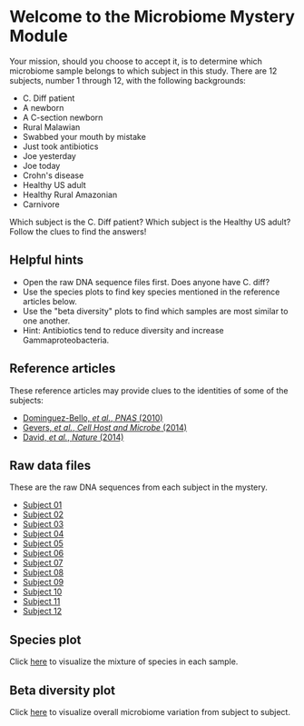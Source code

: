 # Welcome to the Microbiome Mystery Module

Your mission, should you choose to accept it, is to determine which microbiome sample belongs to which subject in this study. There are 12 subjects, number 1 through 12, with the following backgrounds:

* C. Diff patient
* A newborn
* A C-section newborn
* Rural Malawian
* Swabbed your mouth by mistake
* Just took antibiotics
* Joe yesterday
* Joe today
* Crohn's disease
* Healthy US adult
* Healthy Rural Amazonian
* Carnivore

Which subject is the C. Diff patient? Which subject is the Healthy US adult? Follow the clues to find the answers!

## Helpful hints

* Open the raw DNA sequence files first. Does anyone have C. diff?
* Use the species plots to find key species mentioned in the reference articles below.
* Use the "beta diversity" plots to find which samples are most similar to one another.
* Hint: Antibiotics tend to reduce diversity and increase Gammaproteobacteria.

## Reference articles
These reference articles may provide clues to the identities of some of the subjects:

* [Dominguez-Bello, _et al._, _PNAS_ (2010)](references/Dominguez_Bello_PNAS_2010.pdf)
* [Gevers, _et al._, _Cell Host and Microbe_ (2014)](references/Gevers_Cell_Host_Microbe_2014.pdf)
* [David, _et al._, _Nature_ (2014)](references/David_Nature_2014.pdf)


## Raw data files
These are the raw DNA sequences from each subject in the mystery.

* [Subject 01](DNA_files/subject_01.fna)
* [Subject 02](DNA_files/subject_02.fna)
* [Subject 03](DNA_files/subject_03.fna)
* [Subject 04](DNA_files/subject_04.fna)
* [Subject 05](DNA_files/subject_05.fna)
* [Subject 06](DNA_files/subject_06.fna)
* [Subject 07](DNA_files/subject_07.fna)
* [Subject 08](DNA_files/subject_08.fna)
* [Subject 09](DNA_files/subject_09.fna)
* [Subject 10](DNA_files/subject_10.fna)
* [Subject 11](DNA_files/subject_11.fna)
* [Subject 12](DNA_files/subject_12.fna)


## Species plot
Click [here](http://danknights.s3-website.us-east-2.amazonaws.com/microbiomemystery/taxaplots/bar_charts.html) to visualize the mixture of species in each sample.

## Beta diversity plot
Click [here](http://danknights.s3-website.us-east-2.amazonaws.com/microbiomemystery/bray_curtis_emperor_pcoa_plot/index.html) to visualize overall microbiome variation from subject to subject.



